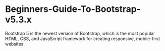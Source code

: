 # Beginners-Guide-To-Bootstrap-v5.3.x
 Bootstrap 5 is the newest version of Bootstrap, which is the most popular HTML, CSS, and JavaScript framework for creating responsive, mobile-first websites.
